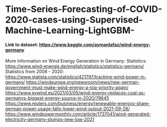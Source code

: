 # Time-Series-Forecasting-of-COVID-2020-cases-using-Supervised-Machine-Learning-LightGBM-

#### Link to dataset: https://www.kaggle.com/aymanlafaz/wind-energy-germany

More Information on Wind Energy Generation in Germany:
Statistics: https://www.wind-energie.de/english/statistics/statistics-germany/
Statistics from 2008 - 2020: https://www.statista.com/statistics/421797/tracking-wind-power-in-germany/
https://windeurope.org/newsroom/news/new-german-government-must-make-wind-energy-a-top-priority-again/
https://www.evwind.es/2021/03/05/wind-energy-replaces-coal-as-germanys-biggest-energy-source-in-2020/79645
https://www.reuters.com/business/energy/renewable-energys-share-german-power-usage-falls-lower-wind-output-2021-09-28/
https://www.windpowermonthly.com/article/1737041/wind-generated-electricity-germany-slumps-new-low-2021
